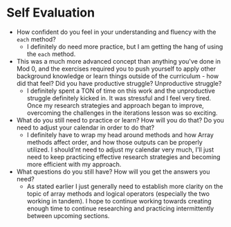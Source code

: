 # Self Evaluation

- How confident do you feel in your understanding and fluency with the `each` method?
    - I definitely do need more practice, but I am getting the hang of using the `each` method.
- This was a much more advanced concept than anything you've done in Mod 0, and the exercises required you to push yourself to apply other background knowledge or learn things outside of the curriculum - how did that feel? Did you have productive struggle? Unproductive struggle?
    - I definitely spent a TON of time on this work and the unproductive struggle definitely kicked in. It was stressful and I feel very tired. Once my research strategies and approach began to improve, overcoming the challenges in the iterations lesson was so exciting.
- What do you still need to practice or learn? How will you do that? Do you need to adjust your calendar in order to do that?
    - I definitely have to wrap my head around methods and how Array methods affect order, and how those outputs can be properly utilized. I should'nt need to adjust my calendar very much, I'll just need to keep practicing effective research strategies and becoming more efficient with my approach.
- What questions do you still have? How will you get the answers you need?
    - As stated earlier I just generally need to establish more clarity on the topic of array methods and logical operators (especially the two working in tandem). I hope to continue working towards creating enough time to continue researching and practicing intermittently between upcoming sections.